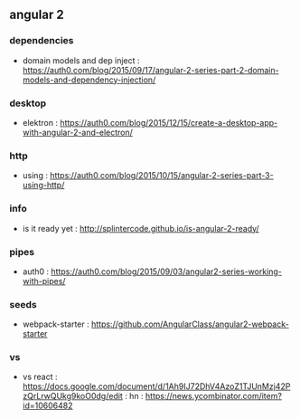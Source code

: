 ## angular 2

### dependencies
- domain models and dep inject : https://auth0.com/blog/2015/09/17/angular-2-series-part-2-domain-models-and-dependency-injection/

### desktop
- elektron : https://auth0.com/blog/2015/12/15/create-a-desktop-app-with-angular-2-and-electron/

### http
- using : https://auth0.com/blog/2015/10/15/angular-2-series-part-3-using-http/

### info
- is it ready yet : http://splintercode.github.io/is-angular-2-ready/

### pipes
- auth0 : https://auth0.com/blog/2015/09/03/angular2-series-working-with-pipes/

### seeds
- webpack-starter : https://github.com/AngularClass/angular2-webpack-starter

### vs
- vs react : https://docs.google.com/document/d/1Ah9IJ72DhV4AzoZ1TJUnMzj42PzQrLrwQUkg9koO0dg/edit : hn : https://news.ycombinator.com/item?id=10606482
